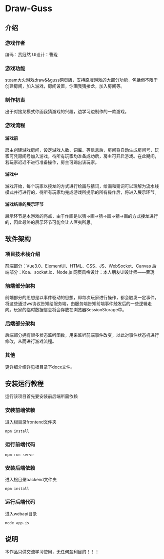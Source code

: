 # Draw-Guss

## 介绍
### 游戏作者
编码：贲冠然
UI设计：曹珑
### 游戏功能
steam大火游戏draw&&guss网页版，支持原版游戏的大部分功能，包括但不限于创建房间，加入游戏，房间设置，你画我猜接龙，加入房间等。
### 制作初衷
出于对接龙模式你画我猜游戏的兴趣，边学习边制作的一款游戏。
### 游戏流程
#### 游戏前
房主创建游戏房间，设定游戏人数、词库、等信息后，房间将自动生成房间号，玩家可凭房间号加入游戏，待所有玩家均准备成功后，房主可开启游戏。在此期间，若玩家迟迟不进行准备操作，房主可踢出该玩家。
#### 游戏中
游戏开始，每个玩家以接龙的方式进行绘画与猜词，绘画和猜词可以理解为流水线模式并行进行的，待所有玩家均完成游戏所提示的所有操作后，将进入展示环节。
#### 游戏结束的展示环节
展示环节是本游戏的亮点，由于作画是以猜->画->猜->画->猜->画的方式接龙进行的，因此最终的展示环节可能会让人匪夷所思。
## 软件架构
### 项目技术栈介绍
前端部分：Vue3.0、ElementUI、HTML、CSS、JS、WebSocket、Canvas
后端部分：Koa、socket.io、Node.js
网页风格设计：本人朋友UI设计师——曹珑
### 前端部分架构
前端部分的思想是以事件驱动的思想，即每次玩家进行操作，都会触发一定事件，将这些通过ws协议告知给服务端，由服务端告知前端事件触发后的一些逻辑走向。玩家的临时数据信息将会存放在浏览器SessionStorage中。
### 后端部分架构
后端部分拥有很多状态监听函数，用来监听前端事件改变，以此对事件状态机进行修改，从而进行游戏流程。
### 其他
更详细介绍详见根目录下docx文件。
## 安装运行教程
运行该项目首先要安装前后端所需依赖
### 安装前端依赖
进入根目录frontend文件夹
```
npm install
```
### 运行前端代码
```
npm run serve
```
### 安装后端依赖
进入根目录backend文件夹
```
npm install
```
### 运行后端代码
进入webapi目录
```
node app.js
```
## 说明
本作品只供交流学习使用，无任何盈利目的！！！

